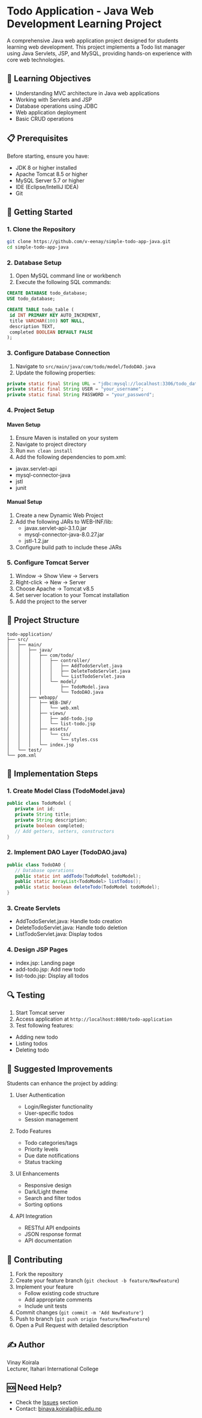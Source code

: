# Todo Application - Java Web Development Learning Project

A comprehensive Java web application project designed for students learning web development. This project implements a Todo list manager using Java Servlets, JSP, and MySQL, providing hands-on experience with core web technologies.

## 🎯 Learning Objectives

- Understanding MVC architecture in Java web applications
- Working with Servlets and JSP
- Database operations using JDBC
- Web application deployment
- Basic CRUD operations

## 📋 Prerequisites

Before starting, ensure you have:

- JDK 8 or higher installed
- Apache Tomcat 8.5 or higher
- MySQL Server 5.7 or higher
- IDE (Eclipse/IntelliJ IDEA)
- Git

## 🚀 Getting Started

### 1. Clone the Repository

```bash
git clone https://github.com/v-eenay/simple-todo-app-java.git
cd simple-todo-app-java
```

### 2. Database Setup

1. Open MySQL command line or workbench
2. Execute the following SQL commands:

```sql
CREATE DATABASE todo_database;
USE todo_database;

CREATE TABLE todo_table (
 id INT PRIMARY KEY AUTO_INCREMENT,
 title VARCHAR(100) NOT NULL,
 description TEXT,
 completed BOOLEAN DEFAULT FALSE
);
```

### 3. Configure Database Connection

1. Navigate to `src/main/java/com/todo/model/TodoDAO.java`
2. Update the following properties:

```java
private static final String URL = "jdbc:mysql://localhost:3306/todo_database";
private static final String USER = "your_username";
private static final String PASSWORD = "your_password";
```

### 4. Project Setup

#### Maven Setup
1. Ensure Maven is installed on your system
2. Navigate to project directory
3. Run `mvn clean install`
4. Add the following dependencies to pom.xml:
- javax.servlet-api
- mysql-connector-java
- jstl
- junit

#### Manual Setup
1. Create a new Dynamic Web Project
2. Add the following JARs to WEB-INF/lib:
   - javax.servlet-api-3.1.0.jar
   - mysql-connector-java-8.0.27.jar
   - jstl-1.2.jar
3. Configure build path to include these JARs

### 5. Configure Tomcat Server

1. Window → Show View → Servers
2. Right-click → New → Server
3. Choose Apache → Tomcat v8.5
4. Set server location to your Tomcat installation
5. Add the project to the server

## 📁 Project Structure

```
todo-application/
├── src/
│   ├── main/
│   │   ├── java/
│   │   │   ├── com/todo/
│   │   │   │   ├── controller/
│   │   │   │   │   ├── AddTodoServlet.java
│   │   │   │   │   ├── DeleteTodoServlet.java
│   │   │   │   │   └── ListTodoServlet.java
│   │   │   │   └── model/
│   │   │   │       ├── TodoModel.java
│   │   │   │       └── TodoDAO.java
│   │   ├── webapp/
│   │   │   ├── WEB-INF/
│   │   │   │   └── web.xml
│   │   │   ├── views/
│   │   │   │   ├── add-todo.jsp
│   │   │   │   └── list-todo.jsp
│   │   │   ├── assets/
│   │   │   │   └── css/
│   │   │   │       └── styles.css
│   │   │   └── index.jsp
│   └── test/
└── pom.xml
```

## 🎯 Implementation Steps

### 1. Create Model Class (TodoModel.java)
```java
public class TodoModel {
   private int id;
   private String title;
   private String description;
   private boolean completed;
   // Add getters, setters, constructors
}
```

### 2. Implement DAO Layer (TodoDAO.java)
```java
public class TodoDAO {
   // Database operations
   public static int addTodo(TodoModel todoModel);
   public static ArrayList<TodoModel> listTodos();
   public static boolean deleteTodo(TodoModel todoModel);
}
```

### 3. Create Servlets
- AddTodoServlet.java: Handle todo creation
- DeleteTodoServlet.java: Handle todo deletion
- ListTodoServlet.java: Display todos

### 4. Design JSP Pages
- index.jsp: Landing page
- add-todo.jsp: Add new todo
- list-todo.jsp: Display all todos

## 🔍 Testing

1. Start Tomcat server
2. Access application at `http://localhost:8080/todo-application`
3. Test following features:
- Adding new todo
- Listing todos
- Deleting todo

## 🚀 Suggested Improvements

Students can enhance the project by adding:

1. User Authentication
   - Login/Register functionality
   - User-specific todos
   - Session management

2. Todo Features
   - Todo categories/tags
   - Priority levels
   - Due date notifications
   - Status tracking

3. UI Enhancements
   - Responsive design
   - Dark/Light theme
   - Search and filter todos
   - Sorting options

4. API Integration
   - RESTful API endpoints
   - JSON response format
   - API documentation

## 🤝 Contributing

1. Fork the repository
2. Create your feature branch (`git checkout -b feature/NewFeature`)
3. Implement your feature
   - Follow existing code structure
   - Add appropriate comments
   - Include unit tests
4. Commit changes (`git commit -m 'Add NewFeature'`)
5. Push to branch (`git push origin feature/NewFeature`)
6. Open a Pull Request with detailed description

## ✍️ Author

Vinay Koirala  
Lecturer, Itahari International College

## 🆘 Need Help?

- Check the [Issues](https://github.com/v-eenay/simple-todo-app-java/issues) section
- Contact: binaya.koirala@iic.edu.np